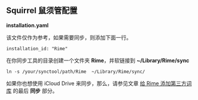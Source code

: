 Squirrel 鼠须管配置
-------------------

**installation.yaml**

该文件仅作为参考，如果需要同步，则添加下面一行。

    installation_id: "Rime"

在你同步工具的目录创建一个文件夹 **Rime**，并软链接到 **~/Library/Rime/sync**

    ln -s /your/synctool/path/Rime  ~/Library/Rime/sync/

如果你也想使用 iCloud Drive 来同步，那么，请参见文章 [给 Rime 添加第三方词库](http://havee.me/mac/2015-05/add-dic-for-rime.html) 的最后 **同步** 部分。
